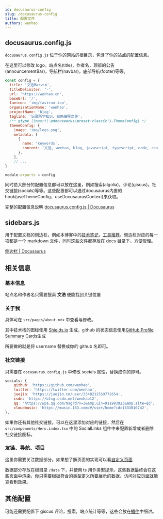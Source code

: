 ```yaml
---
id: docusaurus-config
slug: /docusaurus-config
title: 配置文件
authors: wenhao
---
```


## docusaurus.config.js

`docusaurus.config.js` 位于你的网站的根目录，包含了你的站点的配置信息。

在这里可以修改 logo，站点名(title)，作者名，顶部的公告(announcementBar)，导航栏(navbar)，底部导航(footer)等等。

```javascript title='docusaurus.config.js'
const config = {
  title: '文浩Marvin',
  titleDelimiter: '-',
  url: 'https://wenhao.cn',
  baseUrl: '/',
  favicon: 'img/favicon.ico',
  organizationName: 'wenhao',
  projectName: 'blog',
  tagline: '记录所学知识，领略编程之美',
  /** @type {import('@docusaurus/preset-classic').ThemeConfig} */
  themeConfig: {
    image: 'img/logo.png',
    metadata: [
      {
        name: 'keywords',
        content: '文浩, wenhao, blog, javascript, typescript, node, react, vue, web, 前端, 后端',
      },
    ],
    // ...
}

module.exports = config

```

同时绝大部分的配置信息都可以放在这里，例如搜索(algolia)，评论(giscus)，社交链接(socials)等等。这些配置都可以通过docusaurus内置的hook(useThemeConfig、useDocusaurusContext)来获取。

完整的配置信息说明 [docusaurus.config.js | Docusaurus](https://docusaurus.io/zh-CN/docs/api/docusaurus-config)

## sidebars.js

用于配置文档的侧边栏，例如本博客中的[技术笔记](/docs/skill/)，[工具推荐](/docs/tools/)。侧边栏对应的每一项都是一个 markdown 文件，同时这些文件都存放在 docs 目录下，方便管理。

[侧边栏 | Docusaurus](https://docusaurus.io/zh-CN/docs/sidebar)

## 相关信息

### 基本信息

站点名和作者名只需要搜索 **文浩** 便能找到关键位置

### 关于我

具体可在 `src/pages/about.mdx` 中查看与修改。

其中技术栈的图标使用 [Shields.io](https://shields.io/) 生成，github 的状态信息使用[GitHub Profile Summary Cards](https://github-profile-summary-cards.vercel.app/demo.html)生成

所要做的就是将 username 替换成你的 github 名即可。

### 社交链接

只需要在 `docusaurus.config.js` 中修改 socials 属性，替换成你的即可。

```javascript title='docusaurus.config.js'
socials: {
    github: 'https://github.com/wenhao',
    twitter: 'https://twitter.com/wenhao',
    juejin: 'https://juejin.cn/user/2348212569772654',
    csdn: 'https://blog.csdn.net/wenhao12',
    qq: 'https://wpa.qq.com/msgrd?v=3&amp;uin=911993023&amp;site=qq',
    cloudmusic: 'https://music.163.com/#/user/home?id=1333010742',
},
```

如果你还有其他社交链接，可以在这里添加对应的链接，然后在 `src/components/Hero.index.tsx` 中的 SocialLinks 组件中来配置新增或者删除社交链接图标。

### 友链、导航、项目

这里你需要关注数据部分，如果想了解页面的实现可以看[自定义页面](/docs/docusaurus-style#自定义页面)

数据部分存放在根目录 `/data` 下，并使用 ts 用作类型提示。这些数据最终会在这些页面中渲染，你只需要根据符合的类型定义所要展示的数据，访问对应页面就能查看到效果。

## 其他配置

可能还需要配置下 giscus 评论，搜索，站点统计等等，这些会放在[插件](/docs/docusaurus-plugin)中细讲。